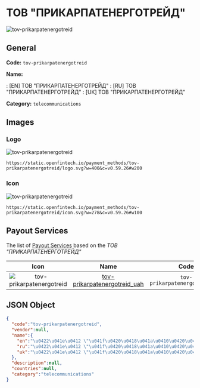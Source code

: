 
# ТОВ "ПРИКАРПАТЕНЕРГОТРЕЙД" 
![tov-prikarpatenergotreid](https://static.openfintech.io/payment_methods/tov-prikarpatenergotreid/logo.svg?w=400&c=v0.59.26#w200)  

## General 
**Code:** `tov-prikarpatenergotreid` 
 
**Name:** 
 
:	[EN] ТОВ "ПРИКАРПАТЕНЕРГОТРЕЙД" 
:	[RU] ТОВ "ПРИКАРПАТЕНЕРГОТРЕЙД" 
:	[UK] ТОВ "ПРИКАРПАТЕНЕРГОТРЕЙД" 
 
**Category:** `telecommunications` 
 

## Images 

### Logo 
![tov-prikarpatenergotreid](https://static.openfintech.io/payment_methods/tov-prikarpatenergotreid/logo.svg?w=400&c=v0.59.26#w200)  

```
https://static.openfintech.io/payment_methods/tov-prikarpatenergotreid/logo.svg?w=400&c=v0.59.26#w200
```  

### Icon 
![tov-prikarpatenergotreid](https://static.openfintech.io/payment_methods/tov-prikarpatenergotreid/icon.svg?w=278&c=v0.59.26#w100)  

```
https://static.openfintech.io/payment_methods/tov-prikarpatenergotreid/icon.svg?w=278&c=v0.59.26#w100
```  

## Payout Services 
 
The list of [Payout Services](/payout-services/) based on the _ТОВ "ПРИКАРПАТЕНЕРГОТРЕЙД"_ 

|Icon|Name|Code| 
|:---:|:---:|:---:| 
|![tov-prikarpatenergotreid](https://static.openfintech.io/payout_methods/tov-prikarpatenergotreid/icon.svg?w=278&c=v0.59.26#w40) |[tov-prikarpatenergotreid_uah](/payout-services/tov-prikarpatenergotreid_uah/)|`tov-prikarpatenergotreid_uah`| 
 

## JSON Object 

```json
{
  "code":"tov-prikarpatenergotreid",
  "vendor":null,
  "name":{
    "en":"\u0422\u041e\u0412 \"\u041f\u0420\u0418\u041a\u0410\u0420\u041f\u0410\u0422\u0415\u041d\u0415\u0420\u0413\u041e\u0422\u0420\u0415\u0419\u0414\"",
    "ru":"\u0422\u041e\u0412 \"\u041f\u0420\u0418\u041a\u0410\u0420\u041f\u0410\u0422\u0415\u041d\u0415\u0420\u0413\u041e\u0422\u0420\u0415\u0419\u0414\"",
    "uk":"\u0422\u041e\u0412 \"\u041f\u0420\u0418\u041a\u0410\u0420\u041f\u0410\u0422\u0415\u041d\u0415\u0420\u0413\u041e\u0422\u0420\u0415\u0419\u0414\""
  },
  "description":null,
  "countries":null,
  "category":"telecommunications"
}
```  
